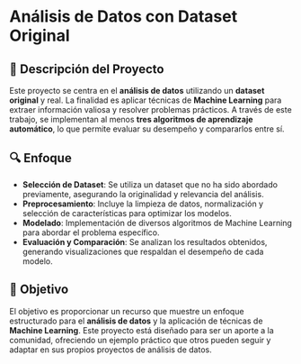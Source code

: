# Análisis de Datos con Dataset Original

## 🌟 Descripción del Proyecto

Este proyecto se centra en el **análisis de datos** utilizando un **dataset original** y real. La finalidad es aplicar técnicas de **Machine Learning** para extraer información valiosa y resolver problemas prácticos. A través de este trabajo, se implementan al menos **tres algoritmos de aprendizaje automático**, lo que permite evaluar su desempeño y compararlos entre sí.

## 🔍 Enfoque

- **Selección de Dataset**: Se utiliza un dataset que no ha sido abordado previamente, asegurando la originalidad y relevancia del análisis.
- **Preprocesamiento**: Incluye la limpieza de datos, normalización y selección de características para optimizar los modelos.
- **Modelado**: Implementación de diversos algoritmos de Machine Learning para abordar el problema específico.
- **Evaluación y Comparación**: Se analizan los resultados obtenidos, generando visualizaciones que respaldan el desempeño de cada modelo.

## 🎯 Objetivo

El objetivo es proporcionar un recurso que muestre un enfoque estructurado para el **análisis de datos** y la aplicación de técnicas de **Machine Learning**. Este proyecto está diseñado para ser un aporte a la comunidad, ofreciendo un ejemplo práctico que otros pueden seguir y adaptar en sus propios proyectos de análisis de datos.
